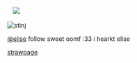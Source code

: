 
ㅤ![](https://komarev.com/ghpvc/?username=graveyardletters&color=4a6596&style=plastic&label=profile+glaze) 
ㅤㅤㅤㅤㅤㅤㅤㅤㅤㅤㅤㅤㅤㅤㅤㅤㅤㅤㅤㅤㅤㅤㅤㅤㅤㅤㅤㅤㅤㅤㅤㅤ




![stinj](https://github.com/user-attachments/assets/073f67d6-0d51-4d61-86eb-9c20732f815c)

[@elise](https://github.com/akechuu) follow sweet oomf :33 i hearkt elise

[strawpage](https://straw.page/draw?bio=deathsdespair)




